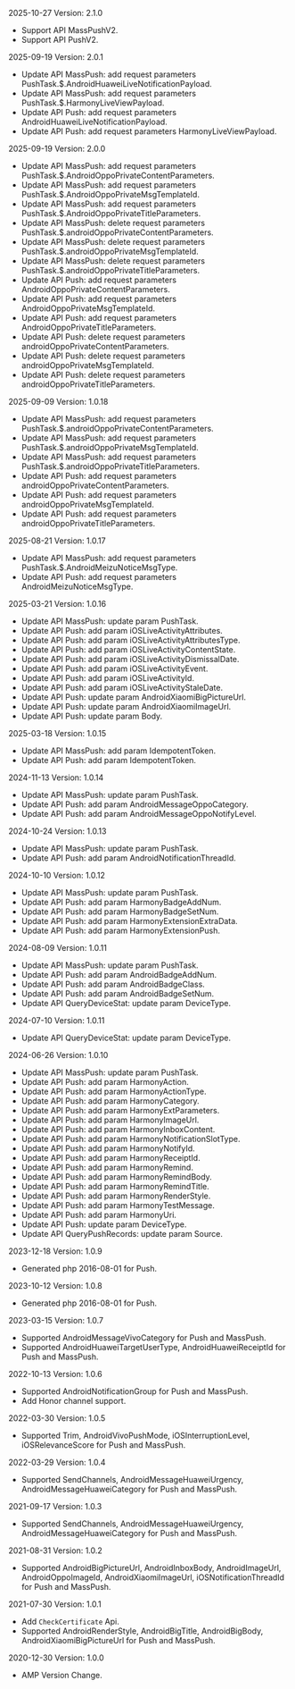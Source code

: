 2025-10-27 Version: 2.1.0
- Support API MassPushV2.
- Support API PushV2.


2025-09-19 Version: 2.0.1
- Update API MassPush: add request parameters PushTask.$.AndroidHuaweiLiveNotificationPayload.
- Update API MassPush: add request parameters PushTask.$.HarmonyLiveViewPayload.
- Update API Push: add request parameters AndroidHuaweiLiveNotificationPayload.
- Update API Push: add request parameters HarmonyLiveViewPayload.


2025-09-19 Version: 2.0.0
- Update API MassPush: add request parameters PushTask.$.AndroidOppoPrivateContentParameters.
- Update API MassPush: add request parameters PushTask.$.AndroidOppoPrivateMsgTemplateId.
- Update API MassPush: add request parameters PushTask.$.AndroidOppoPrivateTitleParameters.
- Update API MassPush: delete request parameters PushTask.$.androidOppoPrivateContentParameters.
- Update API MassPush: delete request parameters PushTask.$.androidOppoPrivateMsgTemplateId.
- Update API MassPush: delete request parameters PushTask.$.androidOppoPrivateTitleParameters.
- Update API Push: add request parameters AndroidOppoPrivateContentParameters.
- Update API Push: add request parameters AndroidOppoPrivateMsgTemplateId.
- Update API Push: add request parameters AndroidOppoPrivateTitleParameters.
- Update API Push: delete request parameters androidOppoPrivateContentParameters.
- Update API Push: delete request parameters androidOppoPrivateMsgTemplateId.
- Update API Push: delete request parameters androidOppoPrivateTitleParameters.


2025-09-09 Version: 1.0.18
- Update API MassPush: add request parameters PushTask.$.androidOppoPrivateContentParameters.
- Update API MassPush: add request parameters PushTask.$.androidOppoPrivateMsgTemplateId.
- Update API MassPush: add request parameters PushTask.$.androidOppoPrivateTitleParameters.
- Update API Push: add request parameters androidOppoPrivateContentParameters.
- Update API Push: add request parameters androidOppoPrivateMsgTemplateId.
- Update API Push: add request parameters androidOppoPrivateTitleParameters.


2025-08-21 Version: 1.0.17
- Update API MassPush: add request parameters PushTask.$.AndroidMeizuNoticeMsgType.
- Update API Push: add request parameters AndroidMeizuNoticeMsgType.


2025-03-21 Version: 1.0.16
- Update API MassPush: update param PushTask.
- Update API Push: add param iOSLiveActivityAttributes.
- Update API Push: add param iOSLiveActivityAttributesType.
- Update API Push: add param iOSLiveActivityContentState.
- Update API Push: add param iOSLiveActivityDismissalDate.
- Update API Push: add param iOSLiveActivityEvent.
- Update API Push: add param iOSLiveActivityId.
- Update API Push: add param iOSLiveActivityStaleDate.
- Update API Push: update param AndroidXiaomiBigPictureUrl.
- Update API Push: update param AndroidXiaomiImageUrl.
- Update API Push: update param Body.


2025-03-18 Version: 1.0.15
- Update API MassPush: add param IdempotentToken.
- Update API Push: add param IdempotentToken.


2024-11-13 Version: 1.0.14
- Update API MassPush: update param PushTask.
- Update API Push: add param AndroidMessageOppoCategory.
- Update API Push: add param AndroidMessageOppoNotifyLevel.


2024-10-24 Version: 1.0.13
- Update API MassPush: update param PushTask.
- Update API Push: add param AndroidNotificationThreadId.


2024-10-10 Version: 1.0.12
- Update API MassPush: update param PushTask.
- Update API Push: add param HarmonyBadgeAddNum.
- Update API Push: add param HarmonyBadgeSetNum.
- Update API Push: add param HarmonyExtensionExtraData.
- Update API Push: add param HarmonyExtensionPush.


2024-08-09 Version: 1.0.11
- Update API MassPush: update param PushTask.
- Update API Push: add param AndroidBadgeAddNum.
- Update API Push: add param AndroidBadgeClass.
- Update API Push: add param AndroidBadgeSetNum.
- Update API QueryDeviceStat: update param DeviceType.


2024-07-10 Version: 1.0.11
- Update API QueryDeviceStat: update param DeviceType.


2024-06-26 Version: 1.0.10
- Update API MassPush: update param PushTask.
- Update API Push: add param HarmonyAction.
- Update API Push: add param HarmonyActionType.
- Update API Push: add param HarmonyCategory.
- Update API Push: add param HarmonyExtParameters.
- Update API Push: add param HarmonyImageUrl.
- Update API Push: add param HarmonyInboxContent.
- Update API Push: add param HarmonyNotificationSlotType.
- Update API Push: add param HarmonyNotifyId.
- Update API Push: add param HarmonyReceiptId.
- Update API Push: add param HarmonyRemind.
- Update API Push: add param HarmonyRemindBody.
- Update API Push: add param HarmonyRemindTitle.
- Update API Push: add param HarmonyRenderStyle.
- Update API Push: add param HarmonyTestMessage.
- Update API Push: add param HarmonyUri.
- Update API Push: update param DeviceType.
- Update API QueryPushRecords: update param Source.


2023-12-18 Version: 1.0.9
- Generated php 2016-08-01 for Push.

2023-10-12 Version: 1.0.8
- Generated php 2016-08-01 for Push.

2023-03-15 Version: 1.0.7
- Supported AndroidMessageVivoCategory for Push and MassPush.
- Supported AndroidHuaweiTargetUserType, AndroidHuaweiReceiptId for Push and MassPush.

2022-10-13 Version: 1.0.6
- Supported AndroidNotificationGroup for Push and MassPush.
- Add Honor channel support.

2022-03-30 Version: 1.0.5
- Supported Trim, AndroidVivoPushMode, iOSInterruptionLevel, iOSRelevanceScore for Push and MassPush.

2022-03-29 Version: 1.0.4
- Supported SendChannels, AndroidMessageHuaweiUrgency, AndroidMessageHuaweiCategory for Push and MassPush.

2021-09-17 Version: 1.0.3
- Supported SendChannels, AndroidMessageHuaweiUrgency, AndroidMessageHuaweiCategory for Push and MassPush.

2021-08-31 Version: 1.0.2
- Supported AndroidBigPictureUrl, AndroidInboxBody, AndroidImageUrl, AndroidOppoImageId, AndroidXiaomiImageUrl, iOSNotificationThreadId for Push and MassPush.

2021-07-30 Version: 1.0.1
- Add `CheckCertificate` Api.
- Supported AndroidRenderStyle, AndroidBigTitle, AndroidBigBody, AndroidXiaomiBigPictureUrl for Push and MassPush.

2020-12-30 Version: 1.0.0
- AMP Version Change.


